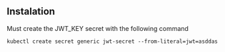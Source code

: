 ## Instalation
Must create the JWT_KEY secret with the following command

`kubectl create secret generic jwt-secret --from-literal=jwt=asddas`
